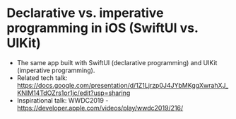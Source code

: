 # Declarative vs. imperative programming in iOS (SwiftUI vs. UIKit)

- The same app built with SwiftUI (declarative programming) and UIKit (imperative programming).
- Related tech talk: https://docs.google.com/presentation/d/1Z1Ljrzp0J4JYbMKggXwrahXJ_KNIM14TdOZrs1or1jc/edit?usp=sharing
- Inspirational talk: WWDC2019 - https://developer.apple.com/videos/play/wwdc2019/216/
